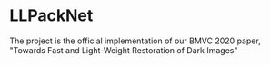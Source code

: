 # LLPackNet
The project is the official implementation of our BMVC 2020 paper, "Towards Fast and Light-Weight Restoration of Dark Images"
